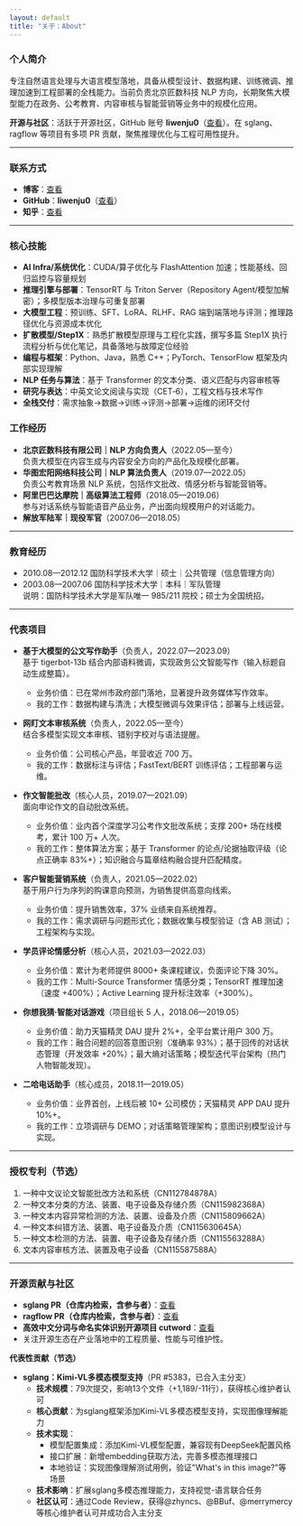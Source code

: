 ```yaml
---
layout: default
title: "关于：About"
---
```


### 个人简介
专注自然语言处理与大语言模型落地，具备从模型设计、数据构建、训练微调、推理加速到工程部署的全栈能力。当前负责北京匠数科技 NLP 方向，长期聚焦大模型能力在政务、公考教育、内容审核与智能营销等业务中的规模化应用。

**开源与社区**：活跃于开源社区，GitHub 账号 **liwenju0**（<a href="https://github.com/liwenju0" target="_blank" rel="noopener">查看</a>）。在 sglang、ragflow 等项目有多项 PR 贡献，聚焦推理优化与工程可用性提升。

---

### 联系方式
- **博客**：<a href="http://www.liwenju0.com" target="_blank" rel="noopener">查看</a>  
- **GitHub**：**liwenju0**（<a href="https://github.com/liwenju0" target="_blank" rel="noopener">查看</a>）  
- **知乎**：<a href="https://www.zhihu.com/people/li-dan-ran-71" target="_blank" rel="noopener">查看</a>

---

### 核心技能
- **AI Infra/系统优化**：CUDA/算子优化与 FlashAttention 加速；性能基线、回归监控与容量规划  
- **推理引擎与部署**：TensorRT 与 Triton Server（Repository Agent/模型加解密）；多模型版本治理与可重复部署  
- **大模型工程**：预训练、SFT、LoRA、RLHF、RAG 端到端落地与评测；推理路径优化与资源成本优化  
- **扩散模型/Step1X**：熟悉扩散模型原理与工程化实践，撰写多篇 Step1X 执行流程分析与优化笔记，具备落地与故障定位经验  
- **编程与框架**：Python、Java，熟悉 C++；PyTorch、TensorFlow 框架及内部实现理解  
- **NLP 任务与算法**：基于 Transformer 的文本分类、语义匹配与内容审核等  
- **研究与表达**：中英文论文阅读与实现（CET‑6），工程文档与技术写作  
- **全栈交付**：需求抽象→数据→训练→评测→部署→运维的闭环交付



### 工作经历
- **北京匠数科技有限公司｜NLP 方向负责人**（2022.05—至今）  
  负责大模型在内容生成与内容安全方向的产品化及规模化部署。
- **华图宏阳网络科技公司｜NLP 算法负责人**（2019.07—2022.05）  
  负责公考教育场景 NLP 系统，包括作文批改、情感分析与智能营销等。
- **阿里巴巴达摩院｜高级算法工程师**（2018.05—2019.06）  
  参与对话系统与智能语音产品业务，产出面向规模用户的对话能力。
- **解放军陆军｜现役军官**（2007.06—2018.05）

---

### 教育经历
- 2010.08—2012.12 国防科学技术大学｜硕士｜公共管理（信息管理方向）  
- 2003.08—2007.06 国防科学技术大学｜本科｜军队管理  
说明：国防科学技术大学是军队唯一 985/211 院校；硕士为全国统招。

---

### 代表项目
- **基于大模型的公文写作助手**（负责人，2022.07—2023.09）  
  基于 tigerbot-13b 结合内部语料微调，实现政务公文智能写作（输入标题自动生成整篇）。  
  - 业务价值：已在常州市政府部门落地，显著提升政务媒体写作效率。  
  - 我的工作：数据构建与清洗；大模型微调与效果评估；部署与上线运营。

- **网盯文本审核系统**（负责人，2022.05—至今）  
  结合多模型实现文本审核、错别字校对与语法提醒。  
  - 业务价值：公司核心产品，年营收近 700 万。  
  - 我的工作：数据标注与评估；FastText/BERT 训练评估；工程部署与运维。

- **作文智能批改**（核心人员，2019.07—2021.09）  
  面向申论作文的自动批改系统。  
  - 业务价值：业内首个深度学习公考作文批改系统；支撑 200+ 场在线模考，累计 100 万+ 人次。  
  - 我的工作：整体算法方案；基于 Transformer 的论点/论据抽取评级（论点正确率 83%+）；知识融合与篇章结构融合提升匹配精度。

- **客户智能营销系统**（负责人，2021.05—2022.02）  
  基于用户行为序列的购课意向预测，为销售提供高意向线索。  
  - 业务价值：提升销售效率，37% 业绩来自系统推荐。  
  - 我的工作：需求调研与问题形式化；数据收集与模型验证（含 AB 测试）；工程架构与实现。

- **学员评论情感分析**（核心人员，2021.03—2022.03）  
  - 业务价值：累计为老师提供 8000+ 条课程建议，负面评论下降 30%。  
  - 我的工作：Multi-Source Transformer 情感分类；TensorRT 推理加速（速度 +400%）；Active Learning 提升标注效率（+300%）。

- **你想我猜·智能对话游戏**（项目组长 5 人，2018.06—2019.05）  
  - 业务价值：助力天猫精灵 DAU 提升 2%+，全平台累计用户 300 万。  
  - 我的工作：融合问题的回答意图识别（准确率 93%）；基于回传的对话状态管理（开发效率 +20%）；最大熵对话策略；模型迭代平台架构（热门人物智能发现）。

- **二哈电话助手**（核心成员，2018.11—2019.05）  
  - 业务价值：业界首创，上线后被 10+ 公司模仿；天猫精灵 APP DAU 提升 10%+。  
  - 我的工作：立项调研与 DEMO；对话策略管理架构；意图识别模型设计与实现。

---

### 授权专利（节选）
1. 一种中文议论文智能批改方法和系统（CN112784878A）  
2. 一种文本分类的方法、装置、电子设备及存储介质（CN115982368A）  
3. 一种文本内容异常检测的方法、装置、设备及介质（CN115809662A）  
4. 一种文本纠错方法、装置、电子设备及介质（CN115630645A）  
5. 一种文本检测的方法、装置、电子设备及存储介质（CN115563288A）  
6. 文本内容审核方法、装置及电子设备（CN115587588A）

---

### 开源贡献与社区
- **sglang PR（仓库内检索，含参与者）**：<a href="https://github.com/sgl-project/sglang/pulls?q=is%3Apr+involves%3Aliwenju0" target="_blank" rel="noopener">查看</a>  
- **ragflow PR（仓库内检索，含参与者）**：<a href="https://github.com/InfiniFlow/ragflow/pulls?q=is%3Apr+involves%3Aliwenju0" target="_blank" rel="noopener">查看</a>  
- **高效中文分词与命名实体识别开源项目 cutword**：<a href="https://github.com/liwenju0/cutword" target="_blank" rel="noopener">查看</a> 
- 关注开源生态在产业落地中的工程质量、性能与可维护性。

**代表性贡献（节选）**  
- **sglang：Kimi-VL多模态模型支持**（PR #5383，已合入主分支）
  - **技术规模**：79次提交，影响13个文件（+1,189/-11行），获得核心维护者认可
  - **核心贡献**：为sglang框架添加Kimi-VL多模态模型支持，实现图像理解能力
  - **技术实现**：
    * 模型配置集成：添加Kimi-VL模型配置，兼容现有DeepSeek配置风格
    * 接口扩展：新增embedding获取方法，完善多模态推理接口
    * 本地验证：实现图像理解测试用例，验证"What's in this image?"等场景
  - **技术影响**：扩展sglang多模态推理能力，支持视觉-语言联合任务
  - **社区认可**：通过Code Review，获得@zhyncs、@BBuf、@merrymercy等核心维护者认可并成功合入主分支



